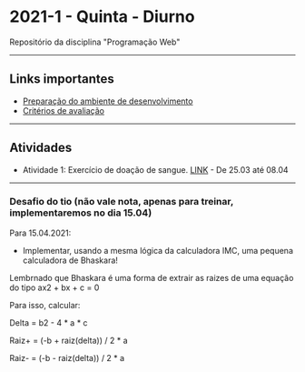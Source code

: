 # 2021-1 - Quinta - Diurno
Repositório da disciplina "Programação Web"

---

## Links importantes

 - [Preparação do ambiente de desenvolvimento](https://github.com/traue/2021-1_quinta_manha/wiki/Prepara%C3%A7%C3%A3o-do-Ambiente-de-desenvolvimento)
 - [Critérios de avaliação](https://github.com/traue/2021-1_quinta_manha/wiki/Crit%C3%A9rios-de-avalia%C3%A7%C3%A3o)


---

## Atividades

 - Atividade 1: Exercício de doação de sangue. [LINK](https://forms.gle/simHZ26XyVGzSukY9) - De 25.03 até 08.04


---

### Desafio do tio (não vale nota, apenas para treinar, implementaremos no dia 15.04)

Para 15.04.2021:

 - Implementar, usando a mesma lógica da calculadora IMC, uma pequena calculadora de Bhaskara!


Lembrnado que Bhaskara é uma forma de extrair as raizes de uma equação do tipo ax2 + bx + c = 0

Para isso, calcular:


Delta = b2 - 4 * a * c

Raiz+ = (-b + raiz(delta)) / 2 * a

Raiz- = (-b - raiz(delta)) / 2 * a
